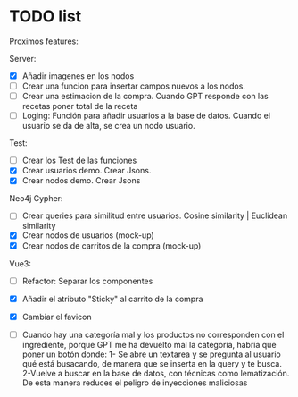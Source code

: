 # TODO list
Proximos features:

Server:
- [X] Añadir imagenes en los nodos
- [ ] Crear una funcion para insertar campos nuevos a los nodos.
- [ ] Crear una estimacion de la compra. Cuando GPT responde con las recetas poner total de la receta
- [ ] Loging: Función para añadir usuarios a la base de datos. Cuando el usuario se da de alta, se crea un nodo usuario.

Test:
- [ ] Crear los Test de las funciones
- [X] Crear usuarios demo. Crear Jsons.
- [X] Crear nodos demo. Crear Jsons

Neo4j Cypher:
- [ ] Crear queries para similitud entre usuarios. Cosine similarity | Euclidean similarity
- [X] Crear nodos de usuarios (mock-up)
- [X] Crear nodos de carritos de la compra (mock-up)

Vue3:
- [ ] Refactor: Separar los componentes
- [X] Añadir el atributo "Sticky" al carrito de la compra
- [X] Cambiar el favicon
- [ ] Cuando hay una categoría mal y los productos no corresponden con el ingrediente, porque GPT me ha devuelto mal la categoría, habría que poner un botón donde:
	    1- Se abre un textarea y se pregunta al usuario qué está busacando, de manera que se inserta en la query y te busca.
      2-Vuelve  a buscar en la base de datos, con técnicas como lematización. De esta manera reduces el peligro de inyecciones maliciosas

